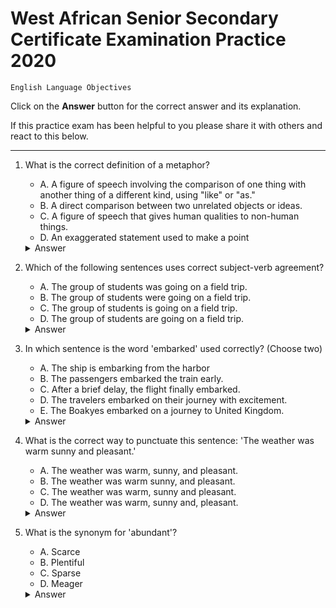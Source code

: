 # 	West African Senior Secondary Certificate Examination Practice 2020
	English Language Objectives



Click on the **Answer** button for the correct answer and its explanation.

If this practice exam has been helpful to you please share it with others and react to this below.

---

1. What is the correct definition of a metaphor?
    - A. A figure of speech involving the comparison of one thing with another thing of a different kind, using "like" or "as."
    - B. A direct comparison between two unrelated objects or ideas.
    - C. A figure of speech that gives human qualities to non-human things.
    - D. An exaggerated statement used to make a point

    <details markdown=1><summary markdown="span">Answer</summary>

    Correct Answer: A

    Explanation: <https://www.google.com/search?q=define+metaphor&oq=define+a+metha&gs_lcrp=EgZjaHJvbWUqCggBEAAYChgWGB4yBggAEEUYOTIKCAEQABgKGBYYHjIKCAIQABgPGBYYHjIKCAMQABgPGBYYHjIKCAQQABgPGBYYHjIKCAUQABgPGBYYHjIKCAYQABgKGBYYHjIICAcQABgWGB4yCAgIEAAYFhgeMggICRAAGBYYHtIBCDQ5NjhqMGo3qAIIsAIB&sourceid=chrome&ie=UTF-8>

    </details>

2. Which of the following sentences uses correct subject-verb agreement?
    - A. The group of students was going on a field trip.
    - B. The group of students were going on a field trip.
    - C. The group of students is going on a field trip.
    - D. The group of students are going on a field trip.

    <details markdown=1><summary markdown="span">Answer</summary>

    Correct Answer: A

    Explanation: <https://www.grammarly.com/blog/grammar-basics-what-is-subject-verb-agreement/>

    </details>

3. In which sentence is the word 'embarked' used correctly? (Choose two)
    - A. The ship is embarking from the harbor
    - B. The passengers embarked the train early.
    - C. After a brief delay, the flight finally embarked.
    - D. The travelers embarked on their journey with excitement.
    - E. The Boakyes embarked on a journey to United Kingdom.

    <details markdown=1><summary markdown="span">Answer</summary>

    Correct Answer: DE

    Explanation: <https://google.com/embark>

    </details>

4. What is the correct way to punctuate this sentence: 'The weather was warm sunny and pleasant.'
    - A. The weather was warm, sunny, and pleasant.
    - B. The weather was warm sunny, and pleasant.
    - C. The weather was warm, sunny and pleasant.
    - D. The weather was warm, sunny and, pleasant.

    <details markdown=1><summary markdown="span">Answer</summary>

    Correct Answer: A

    Explanation: <https://google.com/>

    </details>

5. What is the synonym for 'abundant'?
    - A. Scarce
    - B. Plentiful
    - C. Sparse
    - D. Meager

    <details markdown=1><summary markdown="span">Answer</summary>

    Correct Answer: B

    Explanation: <https://google.com/abundant>

    </details>

